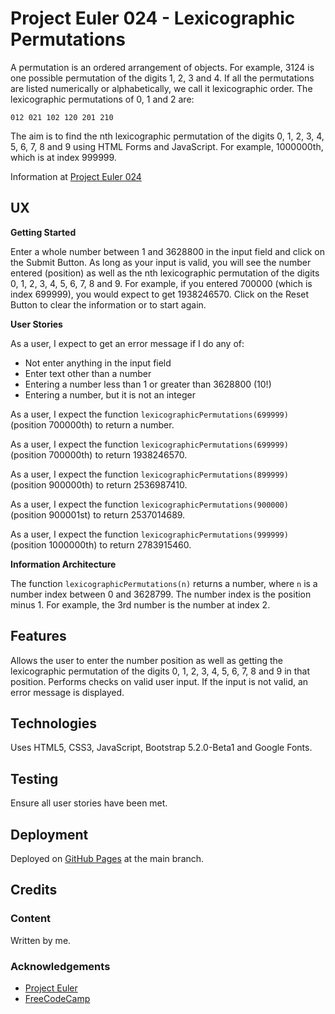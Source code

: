 # Project Euler 024 - Lexicographic Permutations

A permutation is an ordered arrangement of objects.  For example, 3124 is one possible permutation of the digits 1, 2, 3 and 4.  If all the permutations are listed numerically or alphabetically, we call it lexicographic order.  The lexicographic permutations of 0, 1 and 2 are:

    012 021 102 120 201 210

The aim is to find the nth lexicographic permutation of the digits 0, 1, 2, 3, 4, 5, 6, 7, 8 and 9 using HTML Forms and JavaScript.  For example, 1000000th, which is at index 999999.

Information at [Project Euler 024](https://projecteuler.net/problem=24)

## UX

**Getting Started**

Enter a whole number between 1 and 3628800 in the input field and click on the Submit Button.  As long as your input is valid, you will see the number entered (position) as well as the nth lexicographic permutation of the digits 0, 1, 2, 3, 4, 5, 6, 7, 8 and 9.  For example, if you entered 700000 (which is index 699999), you would expect to get 1938246570.  Click on the Reset Button to clear the information or to start again.

**User Stories**

As a user, I expect to get an error message if I do any of:

- Not enter anything in the input field
- Enter text other than a number
- Entering a number less than 1 or greater than 3628800 (10!)
- Entering a number, but it is not an integer

As a user, I expect the function `lexicographicPermutations(699999)` (position 700000th) to return a number.

As a user, I expect the function `lexicographicPermutations(699999)` (position 700000th) to return 1938246570.

As a user, I expect the function `lexicographicPermutations(899999)` (position 900000th) to return 2536987410.

As a user, I expect the function `lexicographicPermutations(900000)` (position 900001st) to return 2537014689.

As a user, I expect the function `lexicographicPermutations(999999)` (position 1000000th) to return 2783915460.

**Information Architecture**

The function `lexicographicPermutations(n)` returns a number, where `n` is a number index between 0 and 3628799.  The number index is the position minus 1.  For example, the 3rd number is the number at index 2.

## Features

Allows the user to enter the number position as well as getting the lexicographic permutation of the digits 0, 1, 2, 3, 4, 5, 6, 7, 8 and 9 in that position.  Performs checks on valid user input.  If the input is not valid, an error message is displayed.

## Technologies

Uses HTML5, CSS3, JavaScript, Bootstrap 5.2.0-Beta1 and Google Fonts.

## Testing

Ensure all user stories have been met.

## Deployment

Deployed on [GitHub Pages](https://derektypist.github.io/project-euler-024) at the main branch.

## Credits

### Content

Written by me.

### Acknowledgements

- [Project Euler](https://projecteuler.net)
- [FreeCodeCamp](https://www.freecodecamp.org)